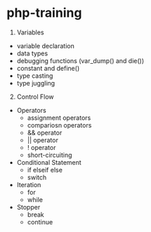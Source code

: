 # php-training

1. Variables
- variable declaration
- data types
- debugging functions (var_dump() and die())
- constant and define()
- type casting
- type juggling

2. Control Flow
- Operators
    - assignment operators
    - compariosn operators
    - && operator
    - || operator
    - ! operator
    - short-circuiting
- Conditional Statement
    - if elseif else
    - switch
- Iteration
    - for 
    - while 
- Stopper
    - break
    - continue

